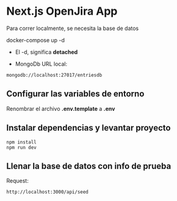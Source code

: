 # Next.js OpenJira App
Para correr localmente, se necesita la base de datos

docker-compose up -d

* El -d, significa __detached__

* MongoDb URL local: 
```
mongodb://localhost:27017/entriesdb
```


## Configurar las variables de entorno
Renombrar el archivo __.env.template__ a __.env__

## Instalar dependencias y levantar proyecto
```
npm install
npm run dev
```

## Llenar la base de datos con info de prueba

Request:
```
http://localhost:3000/api/seed
```
